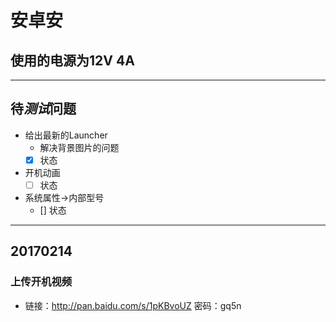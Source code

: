 # 安卓安

## 使用的电源为12V 4A
**********
## 待***测试***问题
- 给出最新的Launcher
	- 解决背景图片的问题
	- [x] 状态

- 开机动画
	- [ ] 状态
	
- 系统属性->内部型号
	- [] 状态
**********

## 20170214

### 上传开机视频 
- 链接：http://pan.baidu.com/s/1pKBvoUZ 密码：gq5n
